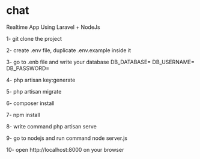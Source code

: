 # chat

Realtime App Using Laravel + NodeJs

1- git clone the project


2- create .env file, duplicate .env.example inside it

3- go to .enb file and write your database
	DB_DATABASE=
	DB_USERNAME=
	DB_PASSWORD=

4- php artisan key:generate

5- php artisan migrate

6- composer install

7- npm install

8- write command php artisan serve

9- go to nodejs and run command node server.js

10- open http://localhost:8000 on your browser 

